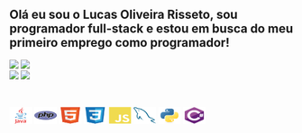 ## Olá eu sou o Lucas Oliveira Risseto, sou programador full-stack e estou em busca do meu primeiro emprego como programador!
<div align="center">
  <a href="https://github.com/lucasrisseto2508">
</div>
<div> 
  <a href = "mailto:lucas.risseto@outlook.com"><img src="https://img.shields.io/badge/-Gmail-%23333?style=for-the-badge&logo=gmail&logoColor=white" target="_blank"></a>
  <a href="https://www.linkedin.com/in/lucas-risseto-4ab5351a4/" target="_blank"><img src="https://img.shields.io/badge/-LinkedIn-%230077B5?style=for-the-badge&logo=linkedin&logoColor=white" target="_blank"></a> 
</div>

<div>
<source
  srcset="https://github-readme-stats.vercel.app/api?username=lucasrisseto2508&show_icons=true&theme=radical"  
/>
<img src="https://github-readme-stats.vercel.app/api?username=lucasrisseto2508&show_icons=true&theme=radical">
<img src="https://github-readme-stats.vercel.app/api/top-langs/?username=lucasrisseto2508&layout=compact&theme=radical">
</div>

## 
<div style="display: inline_block"><br>
  <img align="center" alt="Lucas-JAVA" height="30" width="40" src="https://github.com/devicons/devicon/blob/master/icons/java/java-original-wordmark.svg">
  <img align="center" alt="Lucas-php" height="30" width="40" src="https://github.com/devicons/devicon/blob/master/icons/php/php-original.svg">
  <img align="center" alt="Lucas-HTML" height="30" width="40" src="https://raw.githubusercontent.com/devicons/devicon/master/icons/html5/html5-original.svg">
  <img align="center" alt="Lucas-CSS" height="30" width="40" src="https://raw.githubusercontent.com/devicons/devicon/master/icons/css3/css3-original.svg">
  <img align="center" alt="Lucas-Js" height="30" width="40" src="https://raw.githubusercontent.com/devicons/devicon/master/icons/javascript/javascript-plain.svg">
  <img align="center" alt="Lucas-mysql" height="30" width="40" src="https://github.com/devicons/devicon/blob/master/icons/mysql/mysql-original.svg">
  <img align="center" alt="Lucas-Python" height="30" width="40" src="https://raw.githubusercontent.com/devicons/devicon/master/icons/python/python-original.svg">
  <img align="center" alt="Lucas-Csharp" height="30" width="40" src="https://raw.githubusercontent.com/devicons/devicon/master/icons/csharp/csharp-original.svg">
  
</div>
